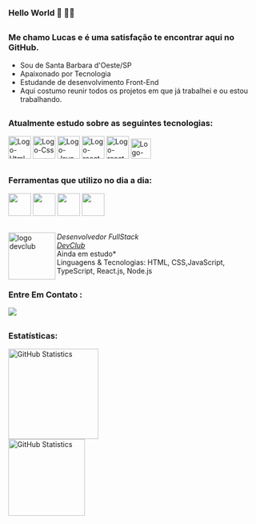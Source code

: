 <h3>Hello World 👋 👨‍💻</h3>

##

<h3>Me chamo Lucas e é uma satisfação te encontrar aqui no GitHub.</h3>

<ul>
  <li>Sou de Santa Barbara d'Oeste/SP</li>
  <li>Apaixonado por Tecnologia</li>
  <li>Estudande de desenvolvimento Front-End</li>
  <li>Aqui costumo reunir todos os projetos em que já trabalhei e ou estou trabalhando.</li>
</ul>

##

<h3>Atualmente estudo sobre as seguintes tecnologias:</h3>

<a href="https://developer.mozilla.org/pt-BR/docs/Web/HTML"><img width="45px" src="https://github.com/user-attachments/assets/9f3373bd-e314-4cbc-b93d-503f78bdafa9" alt="Logo-Html"></a>
<a href="https://developer.mozilla.org/pt-BR/docs/Web/CSS"><img width="45px" src="https://github.com/user-attachments/assets/495f83d8-6757-4b81-9eda-46a93e7fe533" alt="Logo-Css"></a>
<a href="https://developer.mozilla.org/pt-BR/docs/Web/JavaScript"><img width="45px" src="https://github.com/user-attachments/assets/c40c26e5-0a06-4a42-8bb6-d49c6f6677cb" alt="Logo-Java"></a>
<a href="https://pt-br.react.dev"><img width="45px" src="https://github.com/user-attachments/assets/c1493cbd-a0f0-40fa-a54d-3f63007a7691" alt="Logo-react"></a>
<a href="https://pt-br.react.dev"><img width="45px" src="https://github.com/user-attachments/assets/9955a23b-84f6-4fb8-bfdb-bb9eef165086" alt="Logo-react"></a>
<a href="https://pt-br.react.dev"><img width="40px" src="https://github.com/user-attachments/assets/2b8b7de2-4faa-442c-96ea-52800d39466f" alt="Logo-react"></a>

##

<h3>Ferramentas que utilizo no dia a dia:</h3>

<img width="45ps" src="https://github.com/user-attachments/assets/f23d8330-3a91-4eff-bad8-97fb91652f6b">
<img width="45ps" src="https://github.com/user-attachments/assets/70078832-53f6-4a3c-a633-78fefa79be05">
<img width="45ps" src="https://github.com/user-attachments/assets/91fe86a5-eb92-4728-b4b2-8e870dbab8de">
<img width="45ps" src="https://github.com/user-attachments/assets/207c6fe8-2904-4d09-842d-4c81aef658ce"> 

##

[<img align="left" height="94px" width="94px" alt="logo devclub" src="https://github.com/wandersonrodriguespro/portifolio/blob/main/projetos/img-readme/logo_devClub.jpeg"/>](https://rodolfomori.com.br/devclub/)
*Desenvolvedor FullStack* \
[*DevClub*](https://rodolfomori.com.br/devclub/) \
Ainda em estudo*\
Linguagens & Tecnologias: HTML, CSS,JavaScript, TypeScript, React.js, Node.js

##

<h3>Entre Em Contato :</h3>

<a href="mailto:rodrigueslucash58@gmail.com" target="_blank"><img src="https://img.shields.io/badge/Gmail-D14836?style=for-the-badge&logo=gmail&logoColor=white"/></a>



##

<h3>Estatísticas:</h3>

[<img height="180px" alt="GitHub Statistics" src="https://github-readme-stats.vercel.app/api/top-langs/?username=LucasRodrigues300&layout=compact&langs_count=7&theme=radical"/>](https://github.com/)
<br>
[<img height="153px" alt="GitHub Statistics" src="http://github-readme-streak-stats.herokuapp.com/?user=LucasRodrigues300&amp;theme=radical"/>](https://github.com/)











 



